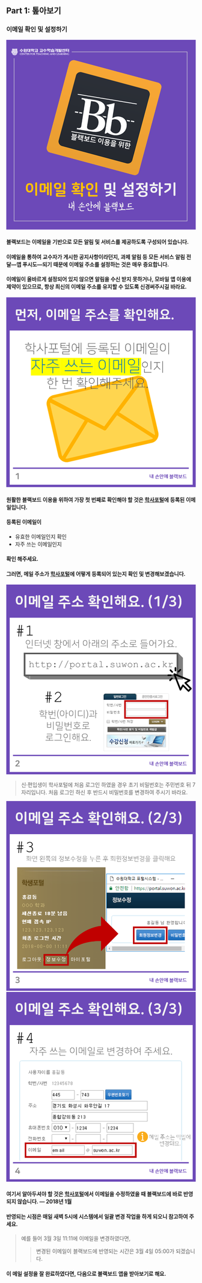 ## Part 1: 톺아보기

### 이메일 확인 및 설정하기
![](/assets/학습자가이드-이메일-슬라이드0.PNG)



#### 블랙보드는 이메일을 기반으로 모든 알림 및 서비스를 제공하도록 구성되어 있습니다.
#### 이메일을 통하여 교수자가 게시한 공지사항이라던지, 과제 알림 등 모든 서비스 알림 전달—앱 푸시도—되기 때문에 이메일 주소를 설정하는 것은 매우 중요합니다.
#### 이메일이 올바르게 설정되어 있지 않으면 알림을 수신 받지 못하거나, 모바일 앱 이용에 제약이 있으므로, 항상 최신의 이메일 주소를 유지할 수 있도록 신경써주시길 바라요.

![](/assets/학습자가이드-이메일-슬라이드1.PNG)
#### 원활한 블랙보드 이용을 위하여 가장 첫 번째로 확인해야 할 것은 [학사포털](http://portal.suwon.ac.kr)에 등록된 이메일입니다.
#### 등록된 이메일이
- 유효한 이메일인지 확인
- 자주 쓰는 이메일인지
#### 확인 해주세요.



#### 그러면, 메일 주소가 [학사포털](http://portal.suwon.ac.kr)에 어떻게 등록되어 있는지 확인 및 변경해보겠습니다.

![](/assets/학습자가이드-이메일-슬라이드2.PNG)
>신·편입생이 학사포털에 처음 로그인 하였을 경우 초기 비밀번호는 주민번호 뒤 7자리입니다.
>처음 로그인 하신 후 반드시 비밀번호를 변경하여 주시기 바라요.

![](/assets/학습자가이드-이메일-슬라이드3.PNG)
![](/assets/학습자가이드-이메일-슬라이드4.PNG)
#### 여기서 알아두셔야 할 것은 [학사포털](http://portal.suwon.ac.kr)에서 이메일을 수정하였을 때 블랙보드에 바로 반영되지 않습니다. — 2018년 1월
#### 반영되는 시점은 매일 새벽 5시에 시스템에서 일괄 변경 작업을 하게 되오니 참고하여 주세요.
>예를 들어 3월 3일 11:11에 이메일을 변경하였다면,
>>변경된 이메일이 블랙보드에 반영되는 시간은 3월 4일 05:00가 되겠습니다.


#### 이 메일 설정을 잘 완료하였다면, 다음으로 블랙보드 앱을 받아보기로 해요.